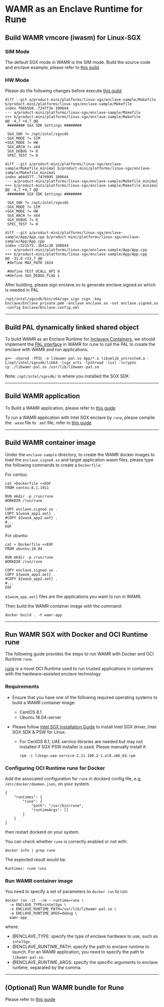 # WAMR as an Enclave Runtime for Rune

## Build WAMR vmcore (iwasm) for Linux-SGX

### SIM Mode

The default SGX mode in WAMR is the SIM mode. Build the source code and enclave example, please refer to [this guild](https://github.com/bytecodealliance/wasm-micro-runtime/blob/main/doc/linux_sgx.md#build-wamr-vmcore-iwasm-for-linux-sgx).

### HW Mode

Please do the following changes before execute [this guild](https://github.com/bytecodealliance/wasm-micro-runtime/blob/main/doc/linux_sgx.md#build-wamr-vmcore-iwasm-for-linux-sgx).

```shell
diff --git a/product-mini/platforms/linux-sgx/enclave-sample/Makefile b/product-mini/platforms/linux-sgx/enclave-sample/Makefile
index f06b5b8..f247f3e 100644
--- a/product-mini/platforms/linux-sgx/enclave-sample/Makefile
+++ b/product-mini/platforms/linux-sgx/enclave-sample/Makefile
@@ -4,7 +4,7 @@
 ######## SGX SDK Settings ########

 SGX_SDK ?= /opt/intel/sgxsdk
-SGX_MODE ?= SIM
+SGX_MODE ?= HW
 SGX_ARCH ?= x64
 SGX_DEBUG ?= 0
 SPEC_TEST ?= 0
```

```shell
diff --git a/product-mini/platforms/linux-sgx/enclave-sample/Makefile_minimal b/product-mini/platforms/linux-sgx/enclave-sample/Makefile_minimal
index a64d577..747d995 100644
--- a/product-mini/platforms/linux-sgx/enclave-sample/Makefile_minimal
+++ b/product-mini/platforms/linux-sgx/enclave-sample/Makefile_minimal
@@ -4,7 +4,7 @@
 ######## SGX SDK Settings ########

 SGX_SDK ?= /opt/intel/sgxsdk
-SGX_MODE ?= SIM
+SGX_MODE ?= HW
 SGX_ARCH ?= x64
 SGX_DEBUG ?= 0
 SPEC_TEST ?= 0

```

```shell
diff --git a/product-mini/platforms/linux-sgx/enclave-sample/App/App.cpp b/product-mini/platforms/linux-sgx/enclave-sample/App/App.cpp
index c321575..3b41c30 100644
--- a/product-mini/platforms/linux-sgx/enclave-sample/App/App.cpp
+++ b/product-mini/platforms/linux-sgx/enclave-sample/App/App.cpp
@@ -31,6 +31,7 @@
 #define MAX_PATH 1024

 #define TEST_OCALL_API 0
+#define SGX_DEBUG_FLAG 1

```

After building, please sign enclave.so to generate enclave.signed.so which is needed in PAL

```shell
/opt/intel/sgxsdk/bin/x64/sgx_sign sign -key Enclave/Enclave_private.pem -enclave enclave.so -out enclave.signed.so -config Enclave/Enclave.config.xml
```

---

## Build PAL dynamically linked shared object

To build WAMR as an Enclave Runtime for [Inclavare Containers](https://github.com/alibaba/inclavare-containers), we should implement the [PAL interface](https://github.com/alibaba/inclavare-containers/blob/master/rune/libenclave/internal/runtime/pal/spec_v2.md) in WAMR for rune to call the PAL to create the enclave with WAMR and run applications.

```shell
g++ -shared -fPIC -o libwamr-pal.so App/*.o libvmlib_untrusted.a -L/opt/intel/sgxsdk/lib64 -lsgx_urts -lpthread -lssl -lcrypto
cp ./libwamr-pal.so /usr/lib/libwamr-pal.so
```

Note: `/opt/intel/sgxsdk/` is where you installed the SGX SDK

---

## Build WAMR application

To Build a WAMR application, please refer to [this guide](https://github.com/bytecodealliance/wasm-micro-runtime/blob/main/doc/build_wasm_app.md#build-wasm-applications)

To run a WAMR application with Intel SGX enclave by `rune`, please compile the `.wasm` file to `.aot` file, refer to [this guide](https://github.com/bytecodealliance/wasm-micro-runtime/blob/main/doc/build_wasm_app.md#compile-wasm-to-aot-module) 

---

## Build WAMR container image

Under the `enclave-sample` directory, to create the WAMR docker images to load the `enclave.signed.so` and target application wasm files, please type the following commands to create a `Dockerfile`:

For centos:

```shell
cat >Dockerfile <<EOF
FROM centos:8.1.1911

RUN mkdir -p /run/rune
WORKDIR /run/rune

COPY enclave.signed.so .
COPY ${wasm_app1.aot} .
#COPY ${wasm_app2.aot} .
#...
EOF
```

 For ubuntu:

```shell
cat > Dockerfile <<EOF
FROM ubuntu:18.04

RUN mkdir -p /run/rune
WORKDIR /run/rune

COPY enclave.signed.so .
COPY ${wasm_app1.aot} .
#COPY ${wasm_app2.aot} .
#...
EOF
```

`${wasm_app.aot}` files are the applications you want to run in WAMR. 

Then build the WAMR container image with the command:

```shell
docker build . -t wamr-app
```

---

## Run WAMR SGX with Docker and OCI Runtime rune

The following guide provides the steps to run WAMR with Docker and OCI Runtime `rune`.

[rune](https://github.com/alibaba/inclavare-containers/tree/master/rune) is a novel OCI Runtime used to run trusted applications in containers with the hardware-assisted enclave technology.

### Requirements

- Ensure that you have one of the following required operating systems to build a WAMR container image:

  - CentOS 8.1
  - Ubuntu 18.04-server

- Please follow [Intel SGX Installation Guide](https://download.01.org/intel-sgx/sgx-linux/2.11/docs/Intel_SGX_Installation_Guide_Linux_2.11_Open_Source.pdf) to install Intel SGX driver, Intel SGX SDK & PSW for Linux.

  - For CentOS 8.1, UAE service libraries are needed but may not installed if SGX PSW installer is used. Please manually install it:

    ```shell
    rpm -i libsgx-uae-service-2.11.100.2-1.el8.x86_64.rpm
    ```

### Configuring OCI Runtime rune for Docker

Add the assocated configuration for `rune` in dockerd config file, e.g, `/etc/docker/daemon.json`, on your system.

```
{
	"runtimes": {
		"rune": {
			"path": "/usr/bin/rune",
			"runtimeArgs": []
		}
	}
}
```

then restart dockerd on your system.

You can check whether `rune` is correctly enabled or not with:

```
docker info | grep rune
```

The expected result would be:

```
Runtimes: rune runc
```

### Run WAMR container image

You need to specify a set of parameters to `docker run` to run:

```shell
docker run -it --rm --runtime=rune \
  -e ENCLAVE_TYPE=intelSgx \
  -e ENCLAVE_RUNTIME_PATH=/usr/lib/libwamr-pal.so \
  -e ENCLAVE_RUNTIME_ARGS=debug \
  wamr-app
```

where:

- @ENCLAVE_TYPE: specify the type of enclave hardware to use, such as `intelSgx`.
- @ENCLAVE_RUNTIME_PATH: specify the path to enclave runtime to launch. For an WAMR application, you need to specify the path to `libwamr-pal.so`.
- @ENCLAVE_RUNTIME_ARGS: specify the specific arguments to enclave runtime, separated by the comma.

---

## (Optional) Run WAMR bundle for Rune

Please refer to [this guide](https://github.com/leyao-daily/wasm-micro-runtime/blob/main/product-mini/platforms/linux-sgx/enclave-sample/App/wamr-bundle.md)